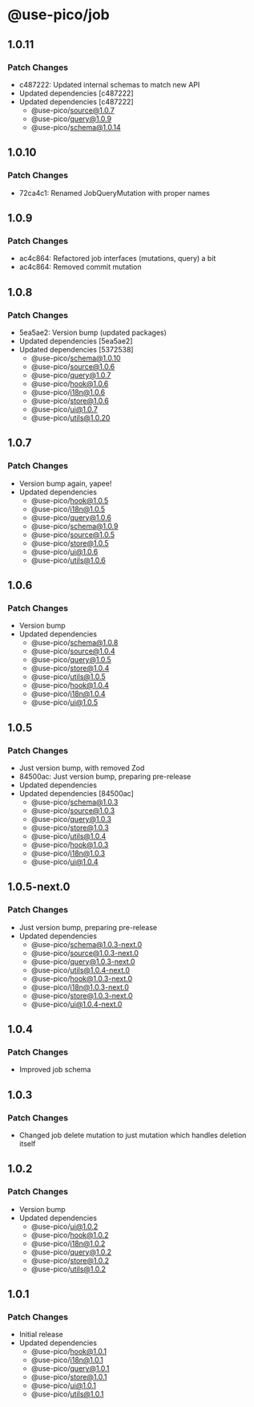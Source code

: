 # @use-pico/job

## 1.0.11

### Patch Changes

- c487222: Updated internal schemas to match new API
- Updated dependencies [c487222]
- Updated dependencies [c487222]
  - @use-pico/source@1.0.7
  - @use-pico/query@1.0.9
  - @use-pico/schema@1.0.14

## 1.0.10

### Patch Changes

- 72ca4c1: Renamed JobQueryMutation with proper names

## 1.0.9

### Patch Changes

- ac4c864: Refactored job interfaces (mutations, query) a bit
- ac4c864: Removed commit mutation

## 1.0.8

### Patch Changes

- 5ea5ae2: Version bump (updated packages)
- Updated dependencies [5ea5ae2]
- Updated dependencies [5372538]
  - @use-pico/schema@1.0.10
  - @use-pico/source@1.0.6
  - @use-pico/query@1.0.7
  - @use-pico/hook@1.0.6
  - @use-pico/i18n@1.0.6
  - @use-pico/store@1.0.6
  - @use-pico/ui@1.0.7
  - @use-pico/utils@1.0.20

## 1.0.7

### Patch Changes

- Version bump again, yapee!
- Updated dependencies
  - @use-pico/hook@1.0.5
  - @use-pico/i18n@1.0.5
  - @use-pico/query@1.0.6
  - @use-pico/schema@1.0.9
  - @use-pico/source@1.0.5
  - @use-pico/store@1.0.5
  - @use-pico/ui@1.0.6
  - @use-pico/utils@1.0.6

## 1.0.6

### Patch Changes

- Version bump
- Updated dependencies
  - @use-pico/schema@1.0.8
  - @use-pico/source@1.0.4
  - @use-pico/query@1.0.5
  - @use-pico/store@1.0.4
  - @use-pico/utils@1.0.5
  - @use-pico/hook@1.0.4
  - @use-pico/i18n@1.0.4
  - @use-pico/ui@1.0.5

## 1.0.5

### Patch Changes

- Just version bump, with removed Zod
- 84500ac: Just version bump, preparing pre-release
- Updated dependencies
- Updated dependencies [84500ac]
  - @use-pico/schema@1.0.3
  - @use-pico/source@1.0.3
  - @use-pico/query@1.0.3
  - @use-pico/store@1.0.3
  - @use-pico/utils@1.0.4
  - @use-pico/hook@1.0.3
  - @use-pico/i18n@1.0.3
  - @use-pico/ui@1.0.4

## 1.0.5-next.0

### Patch Changes

- Just version bump, preparing pre-release
- Updated dependencies
  - @use-pico/schema@1.0.3-next.0
  - @use-pico/source@1.0.3-next.0
  - @use-pico/query@1.0.3-next.0
  - @use-pico/utils@1.0.4-next.0
  - @use-pico/hook@1.0.3-next.0
  - @use-pico/i18n@1.0.3-next.0
  - @use-pico/store@1.0.3-next.0
  - @use-pico/ui@1.0.4-next.0

## 1.0.4

### Patch Changes

- Improved job schema

## 1.0.3

### Patch Changes

- Changed job delete mutation to just mutation which handles deletion itself

## 1.0.2

### Patch Changes

- Version bump
- Updated dependencies
  - @use-pico/ui@1.0.2
  - @use-pico/hook@1.0.2
  - @use-pico/i18n@1.0.2
  - @use-pico/query@1.0.2
  - @use-pico/store@1.0.2
  - @use-pico/utils@1.0.2

## 1.0.1

### Patch Changes

- Initial release
- Updated dependencies
  - @use-pico/hook@1.0.1
  - @use-pico/i18n@1.0.1
  - @use-pico/query@1.0.1
  - @use-pico/store@1.0.1
  - @use-pico/ui@1.0.1
  - @use-pico/utils@1.0.1
